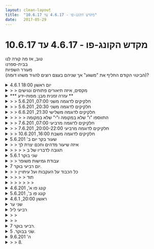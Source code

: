 ```yaml
---
layout: clean-layout
title:  "מקדש הקונג-פו - 4.6.17 עד 10.6.17"
date:   2017-05-29
---
```

# מקדש הקונג-פו - 4.6.17 עד 10.6.17 
טוב, אז מה קורה לנו<br> בבית-ספרנו<br> מעורר השפיות<br> (הביטוי הקודם החליף את &quot;משגע&quot; אך שניהם בעצם רוצים להגיד משהו דומה)?

<details>
                    <summary>יום ראשון 18:00 4.6.1</summary>
                    שיעור של שעה עגולה.<br> <br> שעת התחלה 17:13 שעת סיום שעה לאחר מכן.<br> קיבלתי הנחיות של יצירת שעה עגולה עבודה על אמנות הלחימה, אמנות הבריאות ואמנות הפנימית. יחד איתם גם 3 מגדלורים שלווה הנאה והתפתחות. השיעור היה לי נהדר!<br> <br> פתחתי וסיימתי אותו בכריעה בשילוב עם שידרוג היום, כיף היה לגלות שהסיום היה הרבה יותר נינוח.<br> המשכתי בהנאה דרך 5 שערי החימום.<br> עצרתי קצת לבדוק את מצב הגוף שלי עכשיו מ1 עד 5 הגעתי ל 3 (אני קצת חלש ועם כאב גרון)<br> שאלתי איך אני משדרג את המצב הזה, התשובה שקיבלתי הייתה תנועה.<br> מאוד היה לי ברור בשיעור היום כמה אני אוהב את התנועה והיא פשוט מרפאת אותי.<br> המשכתי לתרגול בעיטות,<br> שילוב של שתי סוגי בעיטות ביחד. מהוריאציות שלמדתי בעבר.<br> נהנתי מאוד לפתח את צד שמאל.<br> <br> תוך כדי תרגול הבעיטות רץ אלי מלאך קטן בן 6 או 8 (עם חולצה של סופרמן:) ) ושאל אותי אם הוא יכול לתרגל איתי. כי הוא מכיר את הבעיטות והוא עושה קאפוארה עניתי בטח והמשכתי בשלי, וביקשתי ממנו שייהיה לצידי. המשכנו ביחד עוד שני סטים אני בשלי והוא לידי. ואז אחרי זמן מה בפשטות הוא אמר לי שהוא צריך לנוח. קדתי לו קידה וחייכתי לאמו שישבה 15 מטר מאיתנו. לקחתי את עצתו ונחתי מעט.<br> <br> הרגשתי שהשעה עוברת לי מהר מידי, נלחצתי קצת, אבל נזכרתי קצת להחדיר שלווה, וזה הרגיע אותי.<br> המשכתי לעבוד על פורמות <br> עמידות ידיים.<br> גילגולים קדימה - יש לי שם איזה חקר לגבי מערכת היחסים בין שתי הידיים מין החלפה של שליטה נעימה כזו. הרגשתי שהגילגולים משתפרים ויותר נעימים.<br> חזרתי לבדוק את המצב הגוף שלי וראיתי שאני הרבה יותר טוב, הטרידה אותי מעט הרוח שקיררה את הגוף שלי.<br> תרגלתי את הליכת הלוחם הראשונה.<br> וחזרתי לתרגיל הראשון.<br> <br> דבר שהבנתי זה שהדברים קוראים אם מפעילים אותם ולפעמים אני משתמש בעוצמה רבה יותר ממה שצריך, למשל סיבוב גוף מצד לצד אפשר אין צורך במין אגרסיוביות לסובב אותו הוא מסתובב וזה קורה, מין תחושה של: זה בסדר. זה קורה, אתה שם. אולי זו שלווה.<br> <br> <br> <br>  <br> <br> <br>
                  </details><details>
                    <summary>> > מקסים, איזה תיאורים פתוחים ונגישים</summary>
                    <br><br><table width='70%' cellpadding='0' cellspacing='0' bgcolor='#C6C7C6'><tr><td height='1'></td></tr></table><br><b>מדברים על מדיטציה:</b> <a href="http://forums.tapuz.co.il/meditation" target="_blank">http://forums.tapuz.co.il/meditation</a><br/><br/>לומדים את אמנות המדיטציה: <a href="http://www.ThePracticalMeditation.com" target="_blank" rel=nofollow>www.ThePracticalMeditation.com</a><br/>לומדים את אמנות היכולת: <a href="http://www.MagicalChanging.com" target="_blank" rel=nofollow>www.MagicalChanging.com</a>
                  </details><details>
                    <summary>*** עזרה זמנית מבן: מפות-ידע **</summary>
                    העבודה עם היומן הזה, היא מיומנות שנרכשת בהדרגה.<br> ממש כמו כל מיומנות אחרת שאנחנו לומדים ומפתחים ומשקים.<br> <br> אי-אפשר לעבוד איתו בבת-אחת ברמה X10.<br> אפשר להתחיל ברמה X1, ללמוד אותה לאט לאט, בהדרגה.<br> <br> העבודה עם היומן תמיד עוזרת, תמיד מעצימה, תמיד מקדמת.<br> או שהיא איננה נכונה.<br> <br> לכן יש ללמוד אותה בהדרגה, בזהירות.<br> ולשאול כל מה שנחוץ לנו בקשר לכך במרחב השאלות.<br> <br> חייבים לכבד את התהליך ולפרגן לו את המרחב והזמן שלו, אחרת איך בדיוק הוא יתרחש?<br> אנחנו יכולים להפריע לו או לעזור לו.<br> <br> העבודה עם היומן הזה היא חלק פלאי בלימודי הקונג-פו.<br> חשוב מאד, בסיסי מאד, שמלווה אותנו כבר אלפי שנים.<br> <br> נכון, לא היה לנו אז אינטרנט, האמצעים היו הרבה יותר מסובכים.<br> אך אל דאגה, גם עכשיו, קל ומקל ככל שזה, עדיין הקשיים תמיד כאן, איכשהו.<br> עדיין יש לנו אתגרים להתמודד איתם, גם אם הם מוזערו בחוכמה כך שיהיו הרבה יותר מאופשרים וקלים ובמקום לקחת שעות רבות ביום (יש מנזרים שבהם רוב העיסוק הלימודי של הנזירים היה סביב העתקת מגילות וכתבים או משהו כזה) הם לוקחים הרבה פחות זמן, אולם עדיין הם בנויים כך שיספקו לנו את התרגול והלמידה הדרושים.<br> <br> עזרת &quot;מפות ידע&quot; זמנית ומסויימת זו מטעמי, תמשיך לפקוד את היומן עד שאראה שהמצב השתפר משמעותית בנקודה ספציפית זו (בתור התחלה) כך <b>שהידע הרב המועבר בשיעורים</b> איננו &quot;הולך לאיבוד&quot;.<br> <b>זוהי המשימה הראשונה לנו</b>.<br> במסגרת עזרה זמנית זו, אני מתמצת עבורכם (בתגובה להודעה זו) דוגמאות של חלק ממה שמועבר בשיעורים השונים.<br> <br> בנוסף, אני משתדל להסביר כאן בהודעה השבועית, כל מיני דברים מועילים.<br> כמו זה שיומן השיעורים נוצר למגוון מטרות, ששלוש מהבולטות שבהן, בשלב זה, הן:<br> <br> 1. <b>השארת עקבות</b> לעצמנו ולאחרים מהשיעור, אשר מנגישות חלק מהידע שהופיע אצלנו בשיעור.<br> 2. <b>שיקוף</b> של מה שעברנו בשיעור, לצרכי משוב ואיסוף מידע המסייעים לחולל את שיעורינו הבאים טוב יותר.<br> 3. <b>השלמת השיעור</b>, בין היתר בעזרת שאלות ותשובות.<br> <br> בתקופה זו אנחנו מנסים לתת תשומת לב מיוחדת לאי-איבוד הידע (סעיף 1) כאמור.<br> זוהי ההתחלה.<br> אנחנו בית-ספר בראשית דרכו.<br> כפי שאפשר לראות משבוע לשבוע, העבודה שלנו עם סעיף 1 נתונה זה מכבר בתהליך יפהפה של שינוי והתפתחות:<br> <br> <img src="http://www.timg.co.il/tapuzForum/images/Emo26.gif" alt="|שמאל|"> מעקב תהליך ההגשמה של רכיב &quot;אי-איבוד הידע&quot;: 1 2 3 <b>4</b> 5 <img src="http://www.timg.co.il/tapuzForum/images/Emo36.gif" alt="|ימין|"><br> <br> <b>אז מה נחוץ להשלמת השלב האחרון?</b><br> ובכן, הצטברו ביומן כבר דוגמאות נפלאות ומלמדות רבות בנוגע להשארת עקבות ותיעוד מפות-ידע.<br> הנה אחת מני רבות, מ-22.12.2013: <a href=http://www.tapuz.co.il/communa/viewmsgcommuna.asp?communaid=40780&msgid=54248908&archive=1 target=_blank style=color:blue>מפת למידה שתיעדתי</a>.<br> <br> כמו כן, בהודעת &quot;עזרה זמנית מבן&quot; (הודעה כמו זו) <a href=http://www.tapuz.co.il/communa/viewmsgcommuna.asp?communaid=40780&msgid=56668464 target=_blank style=color:blue>ב-30.4.2017</a> כתבתי את המלים המועילות הבאות בהקשר להשלמת השלב הנוכחי:<br> <br> &quot;כדי להשלים את השלב הבא במבצע הזה בצורתו הבסיסית, נדרשים שלושה שיפורים:<br> 1. ענן הערפל שמסתיר את יומן השיעורים החל להתפוגג (יותר אנשים משתמשים בו).<br> 2. ענן הערפל שהסתיר את חשיבות השימוש ביומן השיעורים החל להתפוגג (יותר אנשים מבינים את חשיבותו).<br> 3. ענן הערפל שהסתיר את אופן השימוש הבסיסי ביומן השיעורים החל להתפוגג (אנשים מתחילים באמת להשאיר עקבות מועילים לעצמם ולאחרים מהשיעורים שלהם).&quot;<br> <br> <b>אז איך לדעתכם אפשר לפוגג את שלושת ענני הערפל הספציפיים האלה?</b><br> או במלים אחרות, לסייע להם להתפוגג ולחשוף את המציאות שמאחוריהם?<br> ובכן, יתכן שבתקופה הקרובה, בהדרגה, תתחלנה להופיע שאלות מועילות לגבי עניין זה, במרחב השאלות והתשובות.<br> <br> כל אחד מאיתנו קובע את המשך תנועתו והתפתחותו של בית-ספרנו.<br> בראש ובראשונה על-ידי קביעת המשך תנועתו והתפתחותו שלו-עצמו.<br> <br> בית-ספרנו כה קטן ובסיסי<br> כה בראשית התהוותו, ינוקא שכמוהו<br> עד שכל שיפור משמעותי בעבודתך<br> יורגש בכל קצווי בית-הספר כולו <img src="http://www.timg.co.il/tapuzForum/images/Emo77.gif" alt="|שי|"><br><br><table width='70%' cellpadding='0' cellspacing='0' bgcolor='#C6C7C6'><tr><td height='1'></td></tr></table><br><b>מדברים על מדיטציה:</b> <a href="http://forums.tapuz.co.il/meditation" target="_blank">http://forums.tapuz.co.il/meditation</a><br/><br/>לומדים את אמנות המדיטציה: <a href="http://www.ThePracticalMeditation.com" target="_blank" rel=nofollow>www.ThePracticalMeditation.com</a><br/>לומדים את אמנות היכולת: <a href="http://www.MagicalChanging.com" target="_blank" rel=nofollow>www.MagicalChanging.com</a>
                  </details><details>
                    <summary>> > חלקיקים לדוגמה משני 07:00, 5.6.201</summary>
                    אפשר לעבוד בשלושה עם כרית, כאשר אחד מחזיק, אחד חובט ואחד צופה.<br> הצופה הוא זה שמורה על שתי החלפות, בזמן שלו:<br> 1. החלפת תפקידים בין החובט למחזיק.<br> 2. מערך חדש כלשהו, שבו הוא איננו הצופה.<br> כל אחד משלושת התפקידים חשובים ומלמדים מאד, בשימוש נכון.<br> <br> אפשר להניח רגל על מעקה ולאפשר לעצמנו במצב הזה להתפתח, ליהנות וללמוד.<br> בין היתר בעזרת הכוונתן של התחושות הנעימות, המסייעות לנו לחקור במצב הזה תנוחות/תנועות רבות ותתי-תנוחה/עה רבות.<br> <br> כאמור, אלה הם רק חלקיקים. יש הרבה חומר נוסף, אחרי לגמרי, שהועבר בשיעור (מבחוץ ו/או מבפנים). בעקרון אפשר למצוא (hopefully) מידע נוסף שהוצב במקום המתאים ביומן השיעורים (בתגובה לשיעור <b>ולא כאן</b>).<br><br><table width='70%' cellpadding='0' cellspacing='0' bgcolor='#C6C7C6'><tr><td height='1'></td></tr></table><br><b>מדברים על מדיטציה:</b> <a href="http://forums.tapuz.co.il/meditation" target="_blank">http://forums.tapuz.co.il/meditation</a><br/><br/>לומדים את אמנות המדיטציה: <a href="http://www.ThePracticalMeditation.com" target="_blank" rel=nofollow>www.ThePracticalMeditation.com</a><br/>לומדים את אמנות היכולת: <a href="http://www.MagicalChanging.com" target="_blank" rel=nofollow>www.MagicalChanging.com</a>
                  </details><details>
                    <summary>> > חלקיקים לדוגמה משני 20:30, 5.6.201</summary>
                    אם מישהו אחראי על מסגרת השיעור, אפשר שהוא יטפל בתזמוני מיקום השיעור וסיום השיעור; ובנוסף, אם יש תלמידים הזקוקים ל&quot;בייביסיטינג&quot; (תלמידי הפרק הראשון, בעיקר), אז הוא יוודא גם את זה, אם צריך (אם התלמידים האחרים מתקדמים מספיק, הם כבר ימנעו מתלמידי הפרק הראשון מליפול, כך שיתכן שלא יהיה צורך במשהו נוסף, אולם מישהו בטוח חייב לפקח על כל אחד ואחת, כדי לוודא את זה). בעקרון, תלמידי הפרק השני נוטים להיות במצב שמונע צורך באחראי שיעור ספציפי, אך זה לא תמיד בטוח, תלוי מי הם (ובאיזה שלב לימודי הם בדיוק; ואיזה הנחיות הם קבלו וכו&#39;). אם יש בשיעור מישהו מהפרק השלישי ומעלה, לא צריך כבר דבר נוסף - השיעור מתוקתק עד לאחרון משתתפיו. נקודה.<br> <br> כאמור, אלה הם רק חלקיקים. יש הרבה חומר נוסף, אחרי לגמרי, שהועבר בשיעור (מבחוץ ו/או מבפנים). בעקרון אפשר למצוא (hopefully) מידע נוסף שהוצב במקום המתאים ביומן השיעורים (בתגובה לשיעור <b>ולא כאן</b>).<br><br><table width='70%' cellpadding='0' cellspacing='0' bgcolor='#C6C7C6'><tr><td height='1'></td></tr></table><br><b>מדברים על מדיטציה:</b> <a href="http://forums.tapuz.co.il/meditation" target="_blank">http://forums.tapuz.co.il/meditation</a><br/><br/>לומדים את אמנות המדיטציה: <a href="http://www.ThePracticalMeditation.com" target="_blank" rel=nofollow>www.ThePracticalMeditation.com</a><br/>לומדים את אמנות היכולת: <a href="http://www.MagicalChanging.com" target="_blank" rel=nofollow>www.MagicalChanging.com</a>
                  </details><details>
                    <summary>> > חלקיקים לדוגמה משלישי 21:30, 6.6.201</summary>
                    למרות שאפשר להתנהל היטב עם משקפיים, בלי כל בעיה - הסרת המשקפיים יכולה להרים את האנרגיה.<br> למרות שאפשר לכלול שלל תרגילים מיוחדים בשיעור - שיחת טלפון איננה חלק מהשיעור, אם לא נאמר כך במפורש.<br> <br> הרפיה גופנית עוזרת גם להפיק יותר כוח, יותר עוצמה, יותר מתח תפקודי יעיל ובריא, היכן שנדרש.<br> ההנאה מהנשימה יכולה להרגיע, להעמיק ולשדרג מגוון דברים בהם עוסקים באותו זמן.<br> <br> אפשר לבצע פורמים במגוון צורות, כולל את החלק של הידיים בלבד, לדוגמה.<br> אפשר בכל מיני דרכים &quot;להסיר&quot; מהפורם תוספות וערוצים ולהשאירו ליבתי, שורשי, רב עוצמה.<br> בפורם הבסיסי והשלישי והרביעי, &quot;הכוכב הקטן&quot; משמש לחבטות קצרות ויעילות.<br> <br> אפשר להשתמש במלים כדי לחוש איזורים מסויימים, באופן מוסכם.<br> לדוגמה, &quot;יכולת&quot; בשביל לחוש את איזור הבטן, &quot;שלווה&quot; את כפות הידיים, &quot;הצלחה&quot; את כפות הרגליים.<br> ואפשר שהסימן יינתן מבחוץ או מבפנים.<br> ואז נחוש את האיזור באופן מתמשך, תוך כדי הפעילויות השונות.<br> זוהי התחלה של המון שלווה ועוצמה במגוון סיטואציות.<br> <br> אפשר להעמיק את המנוחה בפעילויות שונות, כמו גם ללא כל פעילות נלווית.<br> <br> כאמור, אלה הם רק חלקיקים. יש הרבה חומר נוסף, אחרי לגמרי, שהועבר בשיעור (מבחוץ ו/או מבפנים). בעקרון אפשר למצוא (hopefully) מידע נוסף שהוצב במקום המתאים ביומן השיעורים (בתגובה לשיעור <b>ולא כאן</b>).<br><br><table width='70%' cellpadding='0' cellspacing='0' bgcolor='#C6C7C6'><tr><td height='1'></td></tr></table><br><b>מדברים על מדיטציה:</b> <a href="http://forums.tapuz.co.il/meditation" target="_blank">http://forums.tapuz.co.il/meditation</a><br/><br/>לומדים את אמנות המדיטציה: <a href="http://www.ThePracticalMeditation.com" target="_blank" rel=nofollow>www.ThePracticalMeditation.com</a><br/>לומדים את אמנות היכולת: <a href="http://www.MagicalChanging.com" target="_blank" rel=nofollow>www.MagicalChanging.com</a>
                  </details><details>
                    <summary>> > > > התווספו "ו" שלא במקומה ו"י" שלא במקומה</summary>
                    <br><br><table width='70%' cellpadding='0' cellspacing='0' bgcolor='#C6C7C6'><tr><td height='1'></td></tr></table><br><b>מדברים על מדיטציה:</b> <a href="http://forums.tapuz.co.il/meditation" target="_blank">http://forums.tapuz.co.il/meditation</a><br/><br/>לומדים את אמנות המדיטציה: <a href="http://www.ThePracticalMeditation.com" target="_blank" rel=nofollow>www.ThePracticalMeditation.com</a><br/>לומדים את אמנות היכולת: <a href="http://www.MagicalChanging.com" target="_blank" rel=nofollow>www.MagicalChanging.com</a>
                  </details><details>
                    <summary>> > חלקיקים לדוגמה מרביעי 07:00, 7.6.201</summary>
                    אפשר לערוך תחרות הרפיה בין שלושה איזורים בגוף.<br> לדוגמה: הרגליים, האמצע (אגן ובטן), החלק העליון.<br> אפשר גם לשדר אותה באופן ישיר, כמו באירועי ספורט.<br> אפשר לעשות את זה כולם במקביל, גם אם הערוצים מתערבבים.<br> <br> אפשר לצפות בכל מה שהיה עד לנקודה זו בשיעור... להבחין במשימות/אתגרים/תרגילים השונים שקיבלתי בזה אחר זה... ואיך התייחסתי אליהם.<br> אפשר גם לכוונן: איך אני רוצה להיות עם הבאים, שיתגלגלו ויגיעו אלי בהמשך השיעור?<br> <br> ניתן לתאם מודעות של כל אחד מהמשתתפים לשלוש קטגוריות אפשריות בכל תרגיל ותרגיל, בכל רגע נתון.<br> לדוגמה:<br> 1. לא לגמרי מבין מה זה התרגיל הזה, מה קורה פה (יתכן שעושה אותו בלי להבין עדיין).<br> 2. עושה את התרגיל ומתקדם, משתפר, נהדר.<br> 3. מדהים, צמיחה מופלאה.<br> <br> אפשר לתאם שכל משתתף מעדכן כשהוא נכנס לקטגוריה מסויימת.<br> וכך, עם כל תרגיל, מתקבלת הודעה; וכאשר המשתתפים עוברים בין הקטגוריות השונות באותו תרגיל, גם אז מתקבלת הודעה שכולם שומעים.<br> וכך כולם מעודכנים בעבודה של כולם.<br> <br> סוד חשוב בכל אחת מהקטגוריות הוא - נוחות וצמיחה.<br> <b>להרגיש בנוח</b> עם הקטגוריה שבה נמצאים <b>ולצמוח</b> מאיפה שנמצאים.<br> <br> אפשר לפצוח בהתמתחויות מענגות ומעצימות כרצוננו, תוך שמתחילים מהתמתחות-או-שתיים מסויימות שהמנחה נותן.<br> <br> אפשר להתמסר, כמו בכדור, במגוון דברים, כגון:<br> ~ בכפפה<br> ~ בדחיפה<br> ~ בכאפה מסויימת<br> ~ בכאפה מסויימת ובחסימה מסויימת שלה<br> ~ בבעיטה מסויימת<br> ~ בבעיטה מסויימת ובחסימתה<br> <br> ניתן לצפות קדימה להמשך היום, לאתגרונים השונים שיהיו כלולים בו, בכווננו: איך אני רוצה להיות איתם?<br> <br> כאמור, אלה הם רק חלקיקים. יש הרבה חומר נוסף, אחר לגמרי, שהועבר בשיעור (מבחוץ ו/או מבפנים). בעקרון אפשר למצוא (hopefully) מידע נוסף שהוצב במקום המתאים ביומן השיעורים (בתגובה לשיעור <b>ולא כאן</b>).<br><br><br><table width='70%' cellpadding='0' cellspacing='0' bgcolor='#C6C7C6'><tr><td height='1'></td></tr></table><br><b>מדברים על מדיטציה:</b> <a href="http://forums.tapuz.co.il/meditation" target="_blank">http://forums.tapuz.co.il/meditation</a><br/><br/>לומדים את אמנות המדיטציה: <a href="http://www.ThePracticalMeditation.com" target="_blank" rel=nofollow>www.ThePracticalMeditation.com</a><br/>לומדים את אמנות היכולת: <a href="http://www.MagicalChanging.com" target="_blank" rel=nofollow>www.MagicalChanging.com</a>
                  </details><details>
                    <summary>> > חלקיקים לדוגמה מרביעי 20:00-22:00, 7.6.201</summary>
                    אפשר להתייחס למקבץ של 30 שיעורים רצופים (בפורמט של פעמיים בשבוע זה ארבעה חודשים, לערך).<br> ולהתייחס לישות הזאת בכל מיני דרכים, הכוללות התרווחות בתוכה וידיעת כוחי ויכולותיי.<br> אפשר לשוות לישות הזאת מצבים שונים, עד כדי כך שהן ישויות שונות מאד זו מזו, להן אפשר להקדיש תשומת לב נפרדת:<br> 30 השיעורים כשאני לבדי; 30 השיעורים כשהם מועברים לי על-ידי מישהו שמעבירם גם לעצמו באותו זמן (כלומר, הדרכה לשנינו - לעצמו ולי); 30 השיעורים כשהם מועברים לי ולאדם נוסף על-ידי.<br> <br> אפשר בסבב להגיד משפט לגבי נושא מסויים או מתוך מצב מסויים (שלא דווקא התגשם עדיין) תוך שאנחנו מגשימים את הנגשתו.<br> <br> אפשר להכין מלים מסויימות להגיד לעצמנו מפעם לפעם.<br> לדוגמה: &quot;אני מקושר&quot;, &quot;אני מחובר&quot;, &quot;אני נביעה&quot;.<br> <br> כאמור, אלה הם רק חלקיקים. יש הרבה חומר נוסף, אחר לגמרי, שהועבר בשיעור (מבחוץ ו/או מבפנים). בעקרון אפשר למצוא (hopefully) מידע נוסף שהוצב במקום המתאים ביומן השיעורים (בתגובה לשיעור <b>ולא כאן</b>).<br><br><table width='70%' cellpadding='0' cellspacing='0' bgcolor='#C6C7C6'><tr><td height='1'></td></tr></table><br><b>מדברים על מדיטציה:</b> <a href="http://forums.tapuz.co.il/meditation" target="_blank">http://forums.tapuz.co.il/meditation</a><br/><br/>לומדים את אמנות המדיטציה: <a href="http://www.ThePracticalMeditation.com" target="_blank" rel=nofollow>www.ThePracticalMeditation.com</a><br/>לומדים את אמנות היכולת: <a href="http://www.MagicalChanging.com" target="_blank" rel=nofollow>www.MagicalChanging.com</a>
                  </details><details>
                    <summary>> > חלקיקים לדוגמה משבת 16:00, 10.6.201</summary>
                    ברמות שונות, אפשר לחולל צורות עבודה שבהן לכל אחד תפקיד אחר לגמרי, בהתאם למה שיש לו ללמוד.<br> <br> אפשר שאחד ישגר אגרוף לשני ויעצור; והשני יבצע שלוש מכות מהירות על יד-האגרוף.<br> <br> חשוב מאד לעבוד יחפים בחלק מהזמן, בצורה נכונה ומלמדת, גם על רצפות שעשויות להיחשב ברגע הראשון כ&quot;מאתגרות&quot;, כגון כאלה שיש בהן אבנים וזכוכיות. בנוסף, הקרקע יכולה לעסות כפות הרגליים באופן בריא ומענג, במקום להציק להן.<br> <br> כאמור, אלה הם רק חלקיקים. יש הרבה חומר נוסף, אחר לגמרי, שהועבר בשיעור (מבחוץ ו/או מבפנים). בעקרון אפשר למצוא (hopefully) מידע נוסף שהוצב במקום המתאים ביומן השיעורים (בתגובה לשיעור <b>ולא כאן</b>).<br><br><table width='70%' cellpadding='0' cellspacing='0' bgcolor='#C6C7C6'><tr><td height='1'></td></tr></table><br><b>מדברים על מדיטציה:</b> <a href="http://forums.tapuz.co.il/meditation" target="_blank">http://forums.tapuz.co.il/meditation</a><br/><br/>לומדים את אמנות המדיטציה: <a href="http://www.ThePracticalMeditation.com" target="_blank" rel=nofollow>www.ThePracticalMeditation.com</a><br/>לומדים את אמנות היכולת: <a href="http://www.MagicalChanging.com" target="_blank" rel=nofollow>www.MagicalChanging.com</a>
                  </details><details>
                    <summary>שעור בקר יום ב' 5.6.201</summary>
                    הגעתי מעט מאוחר בשעה 6:45, כשהתכוונתי להגיע בשעה 6:40 לכל המאוחר ואף מוקדם יותר. הרגשתי חלשה אבל נהניתי לחוש את תנועות הגוף תוך כדי הליכה לנקודת המגש.<br> היו שם רמי ויואב.<br> מעט עבודה פנימית כדי להתכונן לקראת השיעור. <br> יואב הודיע שהוא מתחיל את השיעור - יידעתי אותו שאני לא חשה במיטבי.<br> יצאנו בהליכה תו, ך התמקדות בהליכה ונשימה דרך מדרחוב מעונות הועבדים. עשינו עצירה בת כמה דקות בככר הקטנה עם המקלט.<br> כל הזמן חשתי צלולה וממוקדת. הייתה לי תחושה ברורה שאני רוצה להיעזר בחולשה הקלה שלי כדי להעמיק את תחושת הרכות, העדינות וההנאה ולהימנע ממאמץ יתר, שזהו דפוס מאוד עיקש אצלי.<br> המשכנו עד לגן הדסה (?) שמאחורי גן העיר.<br> השיעור היה די חופשי ורגוע והתכוננתי להתרווח בשיעור לא מתאתגר מבחינה פיזית.<br> אז יואב הנחה אותנו להתאמן על אגרופים באוויר. א&quot;כ דגש על היד האחורית. היה מאתגר. שמתי לב שחסרה לי קואורדינציה בין היד הקדמית ליד האחרוית. חקרתי את הרצף, הבנתי שעלי לייצר תסריטים של שילוב שני המוקדים. התשפרתי מעט.<br> מיד לאחר מכן בן הגיע עם כרית אגרופים ביד ומיד חילק לנו את הכרית כדי שנעזר בה באימון.<br> אני קיבלתי ראשונה את הכרית. זה הפתיע אותי וגם שימח אותי - דווקא מפני שהודעתי לבן שאני לא חשה במיטבי. שמחתי שהוא לא עשה לי הנחות ולא הוציא אותי מהאימון הזה.<br> לאחר מכן גם התאמנתי באגרופים. חשתי איך האגרוף שלי שוקע בתוך הכרית. בן הראה לי שאני דוחפת את הכרית ויכולתי לקשור את זה עם תנועות הגוף המוטה לרגע קדימה ועם תחושת השקיעה בכרית. הבנתי פתאום שזה לא מועיל, התחלתי לחקור כיצד אני יכולה לתת אגרוף מועיל יותר. דווקא החולשה עזרה כי היא לא נתנה לי יותר חופש מהדפוסים.<br> נהניתי למרות שהיה מאתגר פיזית.<br> נהניתי להתאמן יחד עם שני האלופים האלה, יואב ורמי, נהניתי מהתחושה שאני מוקפת באנשים שאני סומכת עליהם לחלוטין.<br> ראיתי איך שניהם מתקדמים. הייתה אווירה של צלילות ושל צמיכה ושלווה.<br> בהמשך בן נפרד מאיתנו והחזיר את ההנחיה לייואב.<br> המכנו להתמאן באגרופים באוויר.<br> עברנו לתנועות מתיחת גוף נעימות. לסיום התיישבנו שלושתנו במעגל. <br> יצאתי עם תחושה של מאמץ פיזי מעט מאתגר, עם תחושת גוף נעימה מאוד, מעט רעד ברגליים.<br> תחושת החולשה ליוותה אותי במהלך היום. זה עזר לי לתרגל הורדת מאמץ.<br>
                  </details><details>
                    <summary>> > איזה שיעור מדהים וחכם יצרת לך</summary>
                    אגב, &quot;דווקא החולשה עזרה כי היא לא נתנה לי יותר חופש מהדפוסים&quot; - השתרבב לכאן &quot;לא&quot; מיותר אחד, כן?<br> <br> מעוררות התפעלות לדידי היו המלים &quot;הייתה לי תחושה ברורה שאני רוצה להיעזר בחולשה הקלה שלי כדי להעמיק את תחושת הרכות, העדינות וההנאה ולהימנע ממאמץ יתר, שזהו דפוס מאוד עיקש אצלי&quot; וכך גם השיעור החכם הזה כולו, שאותו בראת לעצמך בעדינות, בנחישות ובשלווה.<br><br><table width='70%' cellpadding='0' cellspacing='0' bgcolor='#C6C7C6'><tr><td height='1'></td></tr></table><br><b>מדברים על מדיטציה:</b> <a href="http://forums.tapuz.co.il/meditation" target="_blank">http://forums.tapuz.co.il/meditation</a><br/><br/>לומדים את אמנות המדיטציה: <a href="http://www.ThePracticalMeditation.com" target="_blank" rel=nofollow>www.ThePracticalMeditation.com</a><br/>לומדים את אמנות היכולת: <a href="http://www.MagicalChanging.com" target="_blank" rel=nofollow>www.MagicalChanging.com</a>
                  </details><details>
                    <summary>> > > > תגובה לדבריו של ב</summary>
                    אכן השתרבב לי בטעות איזה &quot;לא&quot; מיותר בתחילת הסיכום שלי.<br> כשאני קוראת מחדש את הסיכום אני רואה כעת בבירור שללא &quot;תזכותר&quot; החולשה הפיזית הרגעית, אני נוטה לשוכח מלתרגל שלווה, עדינות והנאה.<br> היום (14.6.17) אקח לי את זה כנושא לתרגול מחוץ לזמן השיעור.
                  </details><details>
                    <summary>שני בוקר 5.6.1</summary>
                    זמן מקדים: 10 דקות איכות טובה&nbsp;&nbsp;&nbsp;&nbsp;משתתפים: אינגריד, בן, יואב, רמי&nbsp;&nbsp;&nbsp;&nbsp;מיקום: ככר חסידי אומות העולם&nbsp;&nbsp;&nbsp;&nbsp;&nbsp;&nbsp;&nbsp;&nbsp;<br> עבודה על ה״יד השניה״ מיקוד תשומת הלב על היד שאינה חובטת או מסיטה אלא חוזרת, התבוננות בפוטנציאל השדרוג למכה של תשומת לב ליד הזו, שער מוצלח הבוקר לעבודה עם חלקים גדולים יותר של הגוף<br> חזרה על מקצבים, תשומת לב להימנעות מ״אוטומציה״ של המקצב, אלא שימוש והעזרות בו<br> עבודה בחבטות על כרית - פידבק טוב לעוצמה, הידוק אגרוף, מגע בזמן החבטה, עבודה גופנית, תשומת לב לעצימת עיניים רצונית ואוטומטית. <br> בבעיטות - עבודה עם מותן, גוף, <br> המשך הרפיה מלאה בזמן גמישות - האם המאמץ הזה נדרש לי באמת?<br> עבודה פנימית של התבוננות ב״מתנות״ שמגיעות אליי בכל רגע, תחושות, מחשבות, אירועים חיצוניים, מיקוד במתנה אחת, הודיה ומעבר למתנה הבאה. <br> סיום שיעור 08:20
                  </details><details>
                    <summary>> > עבודת גמישות משופר</summary>
                    גמישות באמצעות הנחת הרגל על הגדר - שימוש באי הנוחות כסמן ושער לאיזורים מעניינים ומקדמים של מתיחות מהנות, היה מלהיב לזהות את איזורי האי נוחות בגוף ולעבוד בנחת ובנעימות על עבודה ומיקוד באיזור זה. <br>
                  </details><details>
                    <summary>יום רביעי בוקר 7.</summary>
                    הליכה ועבודה תוך כדי הליכה, מתי אני נעלם לתוך ההליכה ומתי אני נשאר בעבודה.<br> <br> החלפת הנחיות בין המשתתפים עם אופציה להחליף.<br> עצירה ראשונה, הנאה מהתנועה, הנחייה לעשות תנועות שרצצים לעשות.<br> עצירה נוספת. עבודה על בעיטה וחבטה בדגש על ההחזרה שלהן.<br> הליכה לכיוון הים עם דגשים של פתיחת הסנסורים והנאה מהעיר כבפעם הראשונה או עיר זרה.<br> <br> הכניסה לככר אתרים לכיוון המדרגות היורדות לים תמיד מרגשת אותי ושולחת אותי לאחת הסצנות האחרונות עם אמי והפרידה שלה מהים.<br> <br> ירידה במדרגות באיכות קפיצית, היה כיף מאוד.<br> ריצה קלה לכיוון חוף גורדון.<br> <br> הליכה תוך כדי תחרות בין שלושה אזורים בגוף (רגלים, בטן אגן, חזה ומעלה) של מי שיודע להרפות הכי טוב! לתאר את זה כשדרן של תחרות ספורט. היה משעשע וכיף.<br> <br> תיאור מצבי קבלת הנחייה ע&quot;י שלושה מצבים :<br> <br> 1. WTF - לא מבין מה רוצים ממני.<br> 2. אני מבין את התרגיל ויש לי פה עבודה.<br> 3. לא רק שהבנתי, אני עובד טוב ואני ממש שם.<br> <br> בהתחלה, לא היה לי קל להצהיר על מצב 3 (פחד קל מיהירות) אבל גיליתי את הקסם בו שהוא איננו מיוהרה אלא מנינוחות ובטחון.<br> <br> מסירות תוך שמירה על דיווח.<br> מבט לתוך העיניים (כמה שזה מאתגר)<br> מסירת כפפה<br> דחיפות<br> צ&#39;פחה לכתף<br> צ&#39;פחה עם הסטה של פרח שנפתח<br> צ&#39;פחה עם הרגל לבטן<br> הוספת הסטה עם יד נגדית עם הצד הנעים. (לא הלהב)<br> הנאה מהיום שיגיע מול הים המקסים.<br> וסיום השיעור.<br>
                  </details><details>
                    <summary>> > כל הכבוד על העקבות ועל עיתויין</summary>
                    וגם שתי שאלות:<br> ~ מתי הגעת לנקודת המפגש?<br> ~ האם העבודה עם שלוש הקטגוריות האלה זלגה לך קצת גם לאחרי השיעור, למצבים השונים (לעכשיו, לדוגמה)?<br><br><table width='70%' cellpadding='0' cellspacing='0' bgcolor='#C6C7C6'><tr><td height='1'></td></tr></table><br><b>מדברים על מדיטציה:</b> <a href="http://forums.tapuz.co.il/meditation" target="_blank">http://forums.tapuz.co.il/meditation</a><br/><br/>לומדים את אמנות המדיטציה: <a href="http://www.ThePracticalMeditation.com" target="_blank" rel=nofollow>www.ThePracticalMeditation.com</a><br/>לומדים את אמנות היכולת: <a href="http://www.MagicalChanging.com" target="_blank" rel=nofollow>www.MagicalChanging.com</a>
                  </details><details>
                    <summary>> > > > תוד</summary>
                    6:40<br> לצערי עוד לא :(
                  </details><details>
                    <summary>> > > > > > </summary>
                    <br><br><table width='70%' cellpadding='0' cellspacing='0' bgcolor='#C6C7C6'><tr><td height='1'></td></tr></table><br><b>מדברים על מדיטציה:</b> <a href="http://forums.tapuz.co.il/meditation" target="_blank">http://forums.tapuz.co.il/meditation</a><br/><br/>לומדים את אמנות המדיטציה: <a href="http://www.ThePracticalMeditation.com" target="_blank" rel=nofollow>www.ThePracticalMeditation.com</a><br/>לומדים את אמנות היכולת: <a href="http://www.MagicalChanging.com" target="_blank" rel=nofollow>www.MagicalChanging.com</a>
                  </details><details>
                    <summary>קונג פו א', 4.6.201</summary>
                    מעשרים לשבע בערך<br> + כשבאתי (מרחוק, לא מת&quot;א) הנחתי לעצמי לשבת קצת ולבהות, היה נחמד לשים לב למה שקורה תוך כדי. שמתי לב שמסך הפרסומת מעל הצומת לכד את המבט שלי והפנט את תשומת הלב שלי, וגם שיותר משלכד אותה איין אותה, כלומר זה לא שכולה או רובה נתפס על ידי משהו אלא שחלק גדול ממנה נעלם כאילו שאין בו צורך יותר. היה מעניין לנסות שיהיה יותר ממנה במצב הזה, למשל להפנות אותה לעוד דברים ושהדבר המהפנט הזה יהיה רק אחד מהם. וואו, הנאיביות שבה נדמה לי שאני יכול להיות חופשי מכל מני מקבילות פנימיות של המסך פרסומת הזה בלי מאמץ מיוחד.<br> + הנשימה חופשית ממני בכל מצב להיות כמו שהיא (מתבטא בעיקר בשחרור הנשיפה והגוף שמשחרר אותה) – בתנוחות שונות, בזמן מאמץ, בכלל.<br> <br> מ-19:40 -<br> + עוד עבודה עם לשחרר את הנשימה, בעיקר ממני. בוחר את התפקיד שאני ממלא.<br> + היסמכות לשני הצדדים עם עוד אדם (אוחזים ידיים ונשענים לאחור, משעינים את עשרת קצות האצבעות אלה על אלה ונשענים לפנים) בלי להתמכר לזה, תנועה מתמשכת וחיפוש מתמיד שמשאירים את המרכז שלי - שלי.<br> + ברכה שלא מתחילה את השיעור אלא משמשת להתחבר עוד למהותו.<br> <br> משמונה וקצת -<br> + אושר, במקביל/עם כל דבר<br> + כל אחד מארבעתנו באמת יכול לעזור לנו בתורו ליהפך למקצוענים באמנות הלחימה. במה שמועבר לי יש לכל הפחות ליבה שבאמת מקדמת אותי בזה.<br> ++ בלהכין את עצמי לקרב (אחד הדברים – אני שואף שכל חבטה תהיה סוף פסוק אבל לא נדמה לי ששום חבטה אכן תהיה כזאת אלא כל דבר מוביל אותי להמשך עירנות והלאה, מהלך מתמשך)<br> ++ בלהניח לגוף שלי להיות שריון מתנועע חסר פשרות<br> ++ בלחפש איך להעביר מרפקים וברכיים דרך כל נקודה באפקטיביות מלאה<br> + היתרונות בללמוד תנועה שמגניבה אותי – לא מנקודת הנחה שיש בזה תועלת או מה, רק מגניבה. (תנועה סביב עמודי תמיכה רחב ואז בלעדיו בהשראת מה שמצאתי איתו)<br> + תנועה מגניבה בעולם (היישום: תקשורת שמיועדת להשיג דבר מוגדר - לא אקראית, מכוונת. הזכיר לי את מתי שאני מנסה להשיג אפקט מסויים בחבטה, והגיע אלי ללא הפרעה, ישר ללב העניין)<br> + מניח לעצמי לחוש בכל רגעי ה-ON שהיו לי, שם לב לקשר בין זה לבין כמה אני ON עכשיו<br> אומר לי תודה שנתתי לי את השיעור היום, שנתתי לי את השיעורים האלה במשך שנים, על השבוע הטוב שאתן לי, אמון בי שאני פה בשבילי, מודה לי על החוכמה שאתן לי, על הקלות, על השמחה וכן הלאה במהלך השבוע שיהיה.<br> <br> עד 21:20 בערך<br>
                  </details><details>
                    <summary>קונג פו ב', 5.6.201</summary>
                    מן התכוונות מקדימה לשיעור בדרך אליו ובו - יום שכולו תנועה אחת, משהו מאוד זורם, שבחלקים בו שמיועדים להתכוונות והצטללות וכן הלאה אין שום מימד מאולץ/נפרד/מפריע.<br> <br> בכל המקומות, בכל הכיוונים: מרחב השיעור בחלק השני והשלישי שלו עם כל מני התרחשויות של למידה (למשל כאלה שמישהו משחק בהן את תפקיד המנחה וכאלה שלא); מרחב הפורמה שיוצא לי לעבוד איתו לאחרונה – הפורמה היא לא קלף שטוח אלא מרחב (בשיעור הזה לא עבדתי עם שום פורמה אבל נכחה בו מאוד עבודה שלי עם זה בשיעורים קודמים); עבודה לבד בחלק הראשון של השיעור על נוכחות במרחב שמקיף אותי ומוכנות להגיע לכל הכיוונים, שניסתה ולפעמים הצליחה להימשך בקרבות ועבודות זוג אחרות בחלקים אחרים שלו; הגלגול שלי – דחיפה/רפיון, חלק קדמי ואחורי, קביעה/ויתור.<br> <br> &quot;הזזות&quot; מתמשך, או מתמשך-למחצה, כשזזים למקום חדש העבודה נמשכת ממנו. כל מני מסלולים שיוצאים מזה: כשאני מזיז אותו מנסה להדוף אותו ממני שלא להשאיר פתח להמשך, כשהוא מזיז אותי מנסה לקחת אותו אתי, בחלק קטן מהעבודה זה הגיע רחוק עד כדי מן קרבון הפלות קטן – עד שהבנתי מה הולך פה בכלל כבר הייתי על הגב ואז התברר שגם פה זה ממש לא נגמר, ועוד דברים יפים.<br> <br> התנסויות בהובלת תנועה עם המרפק בזמן קרב ידיים, מגוון תועלות – למשל גם כשזה נגמר בחבטה עם כף היד אני יותר מוגן לאורך התנועה, ויותר קשה לחזות לאן תגיע (וגם - כשלא צריך לדעת מראש, לפעמים היתה לי תחושה של זמן מתמשך).<br> רגע לפני קרב ידיים (עם כפפות) שבאמת התפניתי בו לסקור לאן הקרב הזה מוביל אותי, עומד להוביל אותי.<br> <br> שיפור הרזולוציה בזמן גלגול. משהו פשוט מאוד, תפישה אחרת של המגע עם הקרקע והתנועה של הגוף ביחס לעצמו. מאוד פשוטה ומפורטת, לא יודע איך לקרוא לזה בכלל. (קפיץ חי עם המון מפרקים קטנטנים? נו שוין)<br> מטרה – מכין את עצמי לבטון. נעימה מאוד.<br> עבודה עם מה שיש עכשיו כמו שהוא עכשיו. &quot;כן, אבל זה לא בטון עכשיו. זה דשא.&quot; איזה הקלה.<br> מציב לעצמי שני חפצים כדי לסמן מרווח, עובר אותו במטרה לפגוש את הקרקע ברכות והנאה, מגדיל אותו.<br> <br> המשך למידת הנשימה כשהיא חופשית ממני.<br>
                  </details><details>
                    <summary>ראשון 20:00, 4.6.1</summary>
                    השיעור שלי התחיל בהנחיית בועז ש., המשיך בהנחיית ריב<br> השתתפו יניב, בועז, ריב ובעז<br> <br> תרגולים מתוכו שהצלחתי יחסית לזכור:<br> בהליכה נהלנו שיחה חופשית שאמורה היתה להיות מועילה עבורנו. היה בי קצת חשש מהתרגיל, שלא אצליח להתבטא, אבל דווקא היה בסדר להרגשתי.<br> המשכתי בהנאה מהתבוננות על הסביבה ( לא זוכר מה ההנחיה שקיבלתי, שאפשרה רמת חופש גבוהה יחסית )<br> נסיון להשתפר בניהול הזמן שלי ביומיום, בהרגשה שיש לי מספיק זמן למה שאני רוצה לעשות. כולל שיתופים אם רוצים. עלתה בי מחשבה שבמידה רבה אני כבר חווה את זה כך.<br> נסיון להעלות את רמת האושר שלנו. נהניתי מזה.<br> סבב הנחיות להתקדמות בלחימה:<br> נסיון לשפר את רמת המוכנות שלי לקרב, אם יערך כזה בהמשך השיעור.<br> שימוש בדמות כלשהי כדי להשתפר. התחברתי במיוחד לדמות מסויימת שנראה שנעה בקלילות ובחוסר מאמץ.<br> בנסיון לחוות את עצמי מוגן לגמרי כך שאי אפשר להגיע אליי, לא הצלחתי להרגיש את זה, התנגש לי עם גבולות מסויימים שקבעתי לעצמי לגבי השיעור וגם הרגיש לא זמין כרגע.<br> מודעות לתקשורת שלי עם אנשים, לאפשרות לאחוז במטרה כלשהי תוך כדי. עלה בי שיפוט עצמי ביחס למערכות יחסים מסויימות בחיי.<br> חקירה של תנועות סיבוביות - לקח לי זמן להכנס לזה ולהתחיל להינות.<br> תשומת לב למרווחי הנשימה של המודעות, לכך שיש רגעים שאני ב-ON , נוכח, ורגעי OFF, שאני הולך בהם לאיבוד. לשים לב לרגעי ה-ON בחיי עד עתה, ולראות את הפוטנציאל והעוצמה שיש ברגעים כאלה. לנסות להיות ב-ON תוך כדי.<br> השבחה של השבוע הקרוב. לצקת לתוכו איכויות רצויות. לדמיין את עצמי מביט אליו לאחור במוצ&quot;ש הבא, מרוצה ממנו. רציתי להצליח לממש את הדמיון הזה, והיה גם חוסר אמון ביכולתי לזכור זאת.<br> הודיה לעצמי על השיעור, על השבוע הקרוב (?), על דברים שהשגתי עד עתה, לא זוכר מה עוד...<br>
                  </details><details>
                    <summary>שני ער</summary>
                    מיכל, שיר, אסא, ריב, רפאל <br> עיליי מלוויין<br> <br> עקבות:<br> הדרגות השונות של החיבור אל אוצר הידע של השיעור. שטחי, צלול, עמוק, רחב, עם הפרעות ושיבושים. וכן הלאה. <br> החשיבות של להיות זריז עם הזדמנויות לעבודה<br> האפשרות לעבור למהירות ברק + רצפים בקרב<br> להתממשק לזרם למידה שהחל בלעדי ולהמשיך אותו ללא הפרעה <br> צורת עבודה חדשה לשיפור יכולת ההגנה העצמית - סימולטור אלימות רך<br> להיות נעים ונוכח בצד<br> ניתן להעמיק באופן היסטרי את היכולת ללמוד מהתבוננות - ליהנות מאוד מעבודתם של אחרים הוא אחד המפתחות.<br> <br> ער יותר, מוגן יותר<br> <br> תודה!!!<br> <br> <br>
                  </details><details>
                    <summary>רביעי ליל</summary>
                    שיעור מופלא ברמות שקשה להסביר<br> <br> התרחש כולו קרוב מאוד לקרקע. <br> חלק גדול מהזמן בשכיבה על הגב. <br> <br> -להרגיש את האנרגיה שלי, לאפשר לתכונות הרפואיות שלה להיות בפרונט.<br> -השקט העתיק הנובע מהגוף - והרפואה העמוקה הטמונה בו.<br> -הקרקע, הריצפה, האדמה, הארץ : דבר מכל אלה איננו מצליח לתאר את הדבר הזה. הוא הרבה יותר חכם, עמוק וטוב ממה שניתן לתאר. <br> -ניתן לנשום מעומקו, דרך כל איבר הנמצא עימו במגע.<br> -ניתן להתפלש בו ולקבל כוח לכל איבר הנוגע בו<br> -ניתן להניח ליותר ויותר ממשקלי לנוח עליו בשלמות. להינמס אליו.<br> - העבודה עם המלים המופלאות - אני מקושר. אני מחובר. אני נביעה.<br> - המרבץ - כמו להקה של אריות או קופים או בע&quot;ח כשהם רובצים ביחד. זהו דבר של כוח. <br> כמו ליד הים, כמו בטיול שנתי, כמו בצבא. יש מופעים של זה בהרבה מקומות.<br> - זרקור הרפואה של הידיים והכוונה<br> - להיות פתוח לאופציות של שדרוג <br> <br> תודה 3&gt; <br> <br>
                  </details><details>
                    <summary>> > </summary>
                    השיעור שלי החל בשעה 20:55, אינני בטוח מתי הסתיים בדיוק. מתישהו בין 23:00 ל- 23:30 נדמה לי. <br> <br> היו נוכחים בשיעור - <br> חגי, אסא, שיר ושמואל<br> ובלון אחד לבן, שבא לבקר. <br>
                  </details><details>
                    <summary>> > </summary>
                    וואו, כמה שערים והמשכים נפתחים עכשיו...<br> העמקה נעימה שתהיה.<br> <br> תראה איך שיעורים בפרק השני, פותחים לך דרכים לפרק השלישי.<br> איך אתה <b>פותח לעצמך שערים</b>... ואז מזמין את עצמך למיומנות השניה, של <b>לפסוע דרכם</b>.<br> <br> בהצלחה <img src="http://www.timg.co.il/tapuzForum/images/Emo39.gif" alt="|פרח|"><br><br><table width='70%' cellpadding='0' cellspacing='0' bgcolor='#C6C7C6'><tr><td height='1'></td></tr></table><br><b>מדברים על מדיטציה:</b> <a href="http://forums.tapuz.co.il/meditation" target="_blank">http://forums.tapuz.co.il/meditation</a><br/><br/>לומדים את אמנות המדיטציה: <a href="http://www.ThePracticalMeditation.com" target="_blank" rel=nofollow>www.ThePracticalMeditation.com</a><br/>לומדים את אמנות היכולת: <a href="http://www.MagicalChanging.com" target="_blank" rel=nofollow>www.MagicalChanging.com</a>
                  </details><details>
                    <summary>רביעי בוקר 7.</summary>
                    הגעתי לפני 6.40. <br> עבדנו עם בן בטיילת כשיכולנו לראות באיזה מ 3 מצבים אנחנו נמצאים,<br> ולדווח על המצב בו אנחנו נמצאים לאחר שאנחנו בו זמן מה.<br> 1. אני לא ממש בתרגיל וקשה לי.<br> 2. אני מתפקד זורם ואף נהנה.<br> 3. אני נהנה מהעבודה כממתנה מדליקה.<br> לשים לב שבכל מצב יש מקום לעבודה מועילה ומקדמת.<br> בתחילה היה קושי לדווח 1. לאחר מכן גיליתי קושי לדווח 3.<br> בהמשך קלטתי את שוויון הערך שביניהן והקושי נמוג.<br> זה הזכיר לי מיד תרגיל שאני עושה<br> במקום אחר בלימודי הקונג פו שלי,<br> ושמחתי לחיזוק הזה.<br> שמתי לב כיצד בחיי אחוז הזמן שאני חי\עובד במצב אחד פחת מאוד.<br> ומה שהיה פעם 1 עבר להיות 2.<br> הסתכלתי על כמות הזמן שאני ב 3, ויש מקום לשיפור פה.<br> בכל מקרה גם אם אני מתחיל ב 1, אני די מהר רואה את 2 <br> וזורם לקראתו.<br> <br> עבדנו דרך משחק של התמסרות בזוגות,<br> והשעשוע עזר להתקדם מ 1 ל 2 ומ 2 ל 3.<br> והוריד מהרצינות שהייתה בעוכרי, למשל<br> כשלא הצלחתי לגעת בבטן של דרור בחבטה קלה של הרגל,<br> מאחר והוא נע לאחור,<br> מצאתי איך ליהנות גם כך.<br> <br> אהבתי לרוץ מעט בטיילת, להתייחס לסביבה החיצונית<br> כאילו אני רואה אותה פעם ראשונה, (מה שכמובן נכון בכל מקרה)<br> כאילו אני בעיר זרה.<br> <br>
                  </details><details>
                    <summary>שני בבוקר. 5.</summary>
                    דרך עבודה עם כרית,<br> למדתי להתייחס לכל חבטה כאפשרות חדשה<br> ללימוד ולא להיכנס להרגל שנוטה לחזור על עצמו.<br> להמשיך לחקור כל פעם מחדש.<br> יש הרבה כווני חקירה,<br> הרבה כיווני השתפרות<br> לראות את זה ולפעול כך.<br> חיבור ליום רביעי בבוקר, כשעובדים כך<br> עוברים למקום נעים יותר<br> ונותנים לעצמנו ליהנות יותר בעבודה.<br> למדתי גם להיעזר כצופה בעבודה של האחרים.<br> ולמדתי ליהנות מהתרגול<br> של החזקת הכרית.
                  </details><details>
                    <summary>ה' 9.6.201</summary>
                    + בתוך ספרת תחום שבחרתי, לפני שלושה מסמנים כדוריים במקומות שלהם בצורה דומה לסמל האוניברסיטה הפתוחה<br> מסמן לדבר עצמו (הימצאות בו, עשייה שקשורה אליו), מסמן לערות, מסמן להנאה.<br> מחייה את הספרה, עובר בסבב בין המסמנים<br> + מציב לי יעד ומשתמש בהצלחות שונות כבשמשות קטנות שמאירות את המקום שאני נמצא בו כשהיעד ברור לי. בין היתר זה חושף ומגיש לי חלקי-הצלחות שרלוונטיים במיוחד ליעד הזה.<br> + מסלול ההצלחה: ההצלחה כבר קיימת והיא קרקע פורייה.<br> מתחיל בהצלחה ונובע ממנה: מצליח בקליעה. מצליח בריצה. מצליח ב-X (לעומת מסלול שמתחיל ביישום ושואף להצלחה שאולי תגיע, &quot;קולע לסל בצורה מוצלחת&quot;)<br> + אני במרחב שלי. תשומת לב מסוגים שונים שאני מפתה אל המקום בכוורת שאני רוצה להיות בו. הגוף למשל יכול להוביל ולהיות בין הראשונים, או להצטרף יותר מאוחר ולקרוא לעוד.<br> + במקום שמסומן כמקום שאני נמצא בו יכול להיות מעט מאוד ממני.<br> + חוויית עצמי (לא חוויית המערכת)<br> חוויית כולי (אינדיקציה: זה תמיד צלול לגמרי. לא מדומיין, לא מומר ברשמים מסויימים ולא במכלול הרשמים מהמרחבים שאני פרוש בהם)
                  </details><details>
                    <summary>> > 8.</summary>
                    
                  </details><details>
                    <summary>> > טואוב!!!</summary>
                    מהדיווחים האלה שקרוב לודאי ששווה לשרשר אליהם התפתחויות והצלחות <img src="http://www.timg.co.il/tapuzForum/images/Emo45.gif" alt="|כן|"> <img src="http://www.timg.co.il/tapuzForum/images/Emo12.gif" alt="8-*"><br> עוד הצצה/תזכורת מדהימה לעוד שיעור מדהים ומשמעותי, כל הכבוד <img src="http://www.timg.co.il/tapuzForum/images/Emo106.gif" alt="|גביע|"><br><br><table width='70%' cellpadding='0' cellspacing='0' bgcolor='#C6C7C6'><tr><td height='1'></td></tr></table><br><b>מדברים על מדיטציה:</b> <a href="http://forums.tapuz.co.il/meditation" target="_blank">http://forums.tapuz.co.il/meditation</a><br/><br/>לומדים את אמנות המדיטציה: <a href="http://www.ThePracticalMeditation.com" target="_blank" rel=nofollow>www.ThePracticalMeditation.com</a><br/>לומדים את אמנות היכולת: <a href="http://www.MagicalChanging.com" target="_blank" rel=nofollow>www.MagicalChanging.com</a>
                  </details><details>
                    <summary>שיעור של יום ראשון ב 20:00 4.6.1</summary>
                    ההנחיה להתחיל את השיעור ב 19:33 או לפני<br> מתחילה ב 19:33 בדיוק<br> שקט<br> להיות<br> תנועה וצליל<br> לאחר מספר דקות נאספתי<br> לומדת על נשימה<br> על עצמה ורגישות<br>
                  </details><details>
                    <summary>> > וויי נכון!</summary>
                    שכחתי על העוצמה והרגישות, זה יהלום כל כך חשוב מאיזה חור בכיס הוא נפל לי <img src="http://www.timg.co.il/tapuzForum/images/Emo13.gif" alt=":-)"><br> תודה!!! <img src="http://www.timg.co.il/tapuzForum/images/Emo140.gif" alt="|4U|">
                  </details><details>
                    <summary>שלישי 6.6.201</summary>
                    יכולת - אזור הבטן<br> <br> שלווה - כפות הידיים<br> <br> הצלחה - כפות הרגליים.<br> <br> בתרגול ביום יום: ההצלחה מתאפשר ועולה דרך כפות הרגליים ומתפשטת בגוף. השורשים שלה עמוקים.<br> השלווה ננטעת בגוף דרך כפות הידיים והתנועה איתם. אפשר ממש להקיף את עצמי בשלווה.<br> יכולת: תחושת יכולת מפציעה מתוך קרביי. תחושה אמיתית של יכולת אפקטיבית.
                  </details><details>
                    <summary>> > התחלתי את השיעור ממש מוקדם..</summary>
                    לא זוכר מתי, אבל יש מצב שזה היה כשעה וחצי לפני ההתחלה ה&quot;ר&#39;מית&quot;. עבדתי על דברים שקשה להסביר במילים... משהו טוב, ףנימי... שלווה, שקט, ניקוי, הוויה... היה טוב.
                  </details><details>
                    <summary>רביעי 7.6.201</summary>
                    משאירים אותי לבד. זה נחמד. אני עובד על הוויה, שהות ללא מאבק, רשות לאנרגיה שלי להיות כפי שהיא, לא מוכרת לי. שם לב לרגעי ה&quot;היי לייטס&quot; ולומד מהם.<br> <br> אני בסדר כמו שאני. אני. אתה בסדר כמו שאתה. חתול גור. תינוק.<br> <br> תחושת האנרגיה של הגוף...&nbsp;&nbsp;לאפשר לה להיות מרפאת עבורי.<br> להרגיש התנגדות למשהו בתוכי, לקבל גם&nbsp;&nbsp;אותו וגם את ההתנגדות אליו.<br> <br> הקשיים הם כמו גלים, מתרוממים בעזרתם. רק על ידי שימוש נכון בהם מפיקים מהם את המיטב.<br> <br> להרגיש את השקט העמוק, העתיק שבתוכי ולאפשר לו לרפא אותי.<br>
                  </details><details>
                    <summary>> > אני בסדר כמו שאנ</summary>
                    להמשיך להרגיש את תחושת האנרגיה הכללית של זה גם בעשיות אחרות.
                  </details><details>
                    <summary>שיעור שבת 16:0</summary>
                    לא הרגשתי טוב.<br> באימון עצמאי שעשיתי:<br> חזרה על מפת למידה (1 2 3) משיעור קודם<br> תרגול בנוכחות בשני ערוצים: נשימה וקרקע, נשימה ורוח, נשימה וצלילים, נשימה ותנועה, נשימה ומה אני רואה.<br>
                  </details><details>
                    <summary>> > איזה יופי</summary>
                    <br><br><table width='70%' cellpadding='0' cellspacing='0' bgcolor='#C6C7C6'><tr><td height='1'></td></tr></table><br><b>מדברים על מדיטציה:</b> <a href="http://forums.tapuz.co.il/meditation" target="_blank">http://forums.tapuz.co.il/meditation</a><br/><br/>לומדים את אמנות המדיטציה: <a href="http://www.ThePracticalMeditation.com" target="_blank" rel=nofollow>www.ThePracticalMeditation.com</a><br/>לומדים את אמנות היכולת: <a href="http://www.MagicalChanging.com" target="_blank" rel=nofollow>www.MagicalChanging.com</a>
                  </details><details>
                    <summary>> > > > ב16:10 בגינה ליד הדסה בן גוריו</summary>
                    
                  </details><details>
                    <summary>07.06.201</summary>
                    מתח והרפיה למצוא את המתח בכל השרירים לתרגל, הרפיה, לשים לב לנשימה, להנות מהנשימה. תרגול פורמות בלי תזוזה הצידה אלא רק קדימה. תרגול תוך כדי תשומת לב לבטן עם המילה יכולת , לכפות הידיים המילה עוצמה,לרגליים עם המילה מנוחה. תוך כדי המשך תרגול לעשות את זה. תרגול מנוחה תוך כדי פעולה חתוך כדי חוסר עשיה ואז עוד כדי מנוחה. סוף שיעור&nbsp;&nbsp;שיעורב 10:30:&nbsp;&nbsp;התקדמות אישית בבניית גוף מלא מודעות לגוף גם כאשר בהרפיה, הרפיה של גוף שהוא לא בתנועה ולא בתנועה, הגברת המודעות לרגליים.<br> <br>
                  </details><details>
                    <summary>> > יום למחרת המשכתי לתרגל את המילים</summary>
                    המשכתי לתרגל את &quot;יכולת&quot; &quot;עוצמה&quot; ו&quot;מנוחה&quot; עשה בסך הרבה טוב על הלב, כולל תחושת שחרור של ממש.
                  </details><details>
                    <summary>קונג פו ד' 7.6.201</summary>
                    מקצת לפני שבע<br> <br> א.<br> + המכשיר הזה עם ובלי גלגלי עזר<br> + אהבה שלא נתמכת במעשים. מה זה הדבר הזה? זה נכה? זה שלם (לא-תלוי)?<br> <br> ב.<br> + חוויית אחרי-השיעור המלאה (מלאה במובן המאפשר) זמינה לי כבר עכשיו<br> כל דבר מאשר ומעמיק אותה<br> + כל דבר קטן וגדול מתקבל בשלמותו, מלווה בתחושת כ&quot;אה, <b>עכשיו</b> אני שלם&quot;, &quot;<b>עכשיו</b> אני מוכן&quot;, מאשר ומעמיק, מרחיב ופותח עוד.<br> + לב המַרפא של סיטואציה, מרחב המרפא שלה<br> מה מונע ממני חוויית קרב אימון כמרחב מרפא? מה מאפשר לי את זה? (הנשימה - קול ת&quot;כ נשיפה (עם ובלי קול, המפתח - אפשור הוצאה חופשית), הפרזה בשימוש באיזה קיפוד או שור פנימי - מבחין בהכל, מלוכה, תשומת הלב ככלי חישה ושריון..)<br> + תנועה ש-1) משיגה את שלה בשלמות, 2) חלק מזרימה מתמשכת<br> ניסינו ליישם את זה ברצף עבודות שנתנו לנו בסבב, בעבודות עצמן וברצף שלהן תוך חישת הזרם, המכלול, כל עבודה נובעת באופן טבעי מהזרם והיא דבר שלם (תסריטי קרב, רצף מתמשך של רצפי מניעה ותקיפה קצרים, אותה תנועה אבל ביומיום, קרב בטווח קצר (מרפקים, רגליים), &quot;טווח קצר&quot; ביומיום – הימנעות ממנו והגעה אליו ותפקוד ושימוש בו..)<br> <br> ג.<br> שיתופים בקול בשלישייה מהפרק השלישי<br> איפה הפרקים, איפה הרמות - לא בחוץ ולא מגיע מהחוץ, גילוי, חשיפה, קוד קיים לפיתוח, איפשור<br> <br> ד.<br> מה שכאילו חוצץ ביני לבין הימצאות שלמה פה. מה שחוצץ ביני לבין דמיון שלם של סיטואציה שאני חלק ממנה, כדי להוביל להגשמה של זה במציאות.<br> מעטה דקיק, תו זעיר, דבר קטן, מה נדרש כדי לאפשר לזה לתפקד, מה נדרש כדי לאפשר לעצמי לתפקד לא בכפוף לזה.<br> <br> עד עשר, עשר ורבע.<br> <br> בעקבות השיעור: בין השאר שיפור בתחושת המכלול, במוגנות, ועוד הרבה.
                  </details><details>
                    <summary>שני ערב 5.6.201</summary>
                    אני, שיר, אסא, ריב, רפאל.<br> ריב מעצב.<br> הולכים לדשא במקביל של הילטון.<br> <br> נהדר.<br> יש לי זמן חופשי עם עצמי.<br> ראיית תחושת הלא בסדר, ושאני צריכה להוכיח את עצמי. גם אם אל זזתי ולא עשיתי כלום, כבר היא עולה :)<br> עבדתי עם זה.<br> <br> גלגלולים - רפאל מנחה אותי<br> נהדר<br> חחח הדמיונות ומה שהוא אמר בפועל.<br> מצחיק מאד<br> <br> עבודה עם שיר, המשך העבודה איתה על הגנה עצמית<br> <br> היו עוד <img src="http://www.timg.co.il/tapuzForum/images/Emo23.gif" alt="|לב|"><br>
                  </details><a href="javascript:history.back()">בית</a>